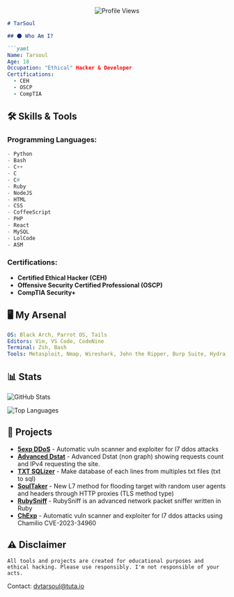 <p align="center">
  <img src="https://api.visitorbadge.io/api/VisitorHit?user=dvtarsoul&countColorcountColor&countColor=%23FFFFFF" alt="Profile Views">
</p>

```markdown
# TarSoul

## 🌑 Who Am I?

```yaml
Name: Tarsoul
Age: 18
Occupation: "Ethical" Hacker & Developer
Certifications:
  - CEH
  - OSCP
  - CompTIA
```

## 🛠️ Skills & Tools

### Programming Languages:
```python
- Python
- Bash
- C++
- C
- C#
- Ruby
- NodeJS
- HTML
- CSS
- CoffeeScript
- PHP
- React
- MySQL
- LolCode
- ASM
```

### Certifications:
- **Certified Ethical Hacker (CEH)**
- **Offensive Security Certified Professional (OSCP)**
- **CompTIA Security+**

## 🖥️ My Arsenal

```yaml
OS: Black Arch, Parrot OS, Tails
Editors: Vim, VS Code, CodeNine
Terminal: Zsh, Bash
Tools: Metasploit, Nmap, Wireshark, John the Ripper, Burp Suite, Hydra, Medusa, Wifite...
```

## 📊 Stats

![GitHub Stats](https://github-readme-stats.vercel.app/api?username=dvtarsoul&show_icons=true&theme=dark&hide_border=true)

![Top Languages](https://github-readme-stats.vercel.app/api/top-langs/?username=dvtarsoul&layout=compact&theme=dark&hide_border=true)

## 📂 Projects

- **[5exp DDoS](https://github.com/dvtarsoul/5exp-DDoS)** - Automatic vuln scanner and exploiter for l7 ddos attacks
- **[Advanced Dstat](https://github.com/dvtarsoul/Advanced-Dstat)** - Advanced Dstat (non graph) showing requests count and IPv4 requesting the site.
- **[TXT SQLizer](https://github.com/dvtarsoul/TXT-SQLizer)** - Make database of each lines from multiples txt files (txt to sql)
- **[SoulTaker](https://github.com/dvtarsoul/SoulTaker)** - New L7 method for flooding target with random user agents and headers through HTTP proxies (TLS method type)
- **[RubySniff](https://github.com/dvtarsoul/RubySniff)** - RubySniff is an advanced network packet sniffer written in Ruby
- **[ChExp](https://github.com/dvtarsoul/ChExp)** - Automatic vuln scanner and exploiter for l7 ddos attacks using Chamilio CVE-2023-34960

## ⚠️ Disclaimer

```
All tools and projects are created for educational purposes and ethical hacking. Please use responsibly. I'm not responsible of your acts.
```

Contact: dvtarsoul@tuta.io
